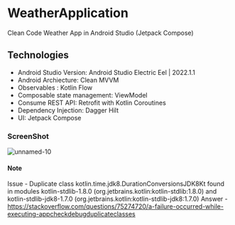 # WeatherApplication
Clean Code Weather App in Android Studio (Jetpack Compose)

## Technologies

* Android Studio Version: Android Studio Electric Eel | 2022.1.1
* Android Archiecture: Clean MVVM
* Observables : Kotlin Flow
* Composable state management: ViewModel
* Consume REST API: Retrofit with Kotlin Coroutines
* Dependency Injection: Dagger Hilt
* UI: Jetpack Compose

### ScreenShot

![unnamed-10](https://user-images.githubusercontent.com/11756630/220322775-9b52bc1f-0985-433f-a88f-149aa5b085ed.jpg)

#### Note

Issue - Duplicate class kotlin.time.jdk8.DurationConversionsJDK8Kt found in modules kotlin-stdlib-1.8.0 (org.jetbrains.kotlin:kotlin-stdlib:1.8.0) and kotlin-stdlib-jdk8-1.7.0 (org.jetbrains.kotlin:kotlin-stdlib-jdk8:1.7.0)
Answer - https://stackoverflow.com/questions/75274720/a-failure-occurred-while-executing-appcheckdebugduplicateclasses
